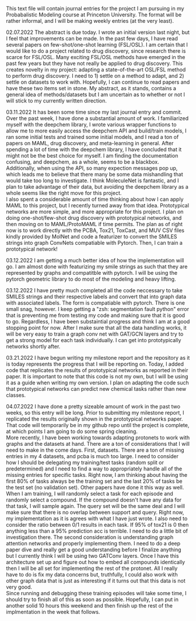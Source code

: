 This text file will contain journal entries for the project I am pursuing in my Probabalistic Modeling course at 
Princeton University.  The format will be rather informal, and I will be making weekly entries (at the very least).

02.07.2022
The abstract is due today.  I wrote an initial version last night, but I feel that improvements can be made. In
the past few days, I have read several papers on few-shot/one-shot learning (FSL/OSL). I am certain that I would 
like to do a project related to drug discovery, since research there is scarce for FSL/OSL.  Many exciting FSL/OSL 
methods have emerged in the past few years but they have not really be applied to drug discovery.  This creates 
novelty in my project: adapting a state-of-the-art OSL/FSL method to perform drug discovery.  I need to 1) settle
on a method to adapt, and 2) settle on datasets to work with.  Hopefully, I can continue to read papers and have
these two items set in stone.  My abstract, as it stands, contains a general idea of methods/datasets but I am
uncertain as to whether or not I will stick to my currently written direction.

03.11.2022
It has been some time since my last journal entry and commit.  Over the past week, I have done a substantial 
amount of work.  I familiarized myself with the deepchem library, I wrote various wrapper functions to allow me
to more easily access the deepchem API and build/train models, I ran some initial tests and trained some initial 
models, and I read a ton of papers on MAML, drug discovery, and meta-learning in general.  After spending a lot of
time with the deepchem library, I have concluded that it might not be the best choice for myself.  I am finding 
the documentation confusing, and deepchem, as a whole, seems to be a blackbox.  Additionally, when using the API,
so many expection messages pop up, which leads me to believe that there many be some data mishandling that would 
take too long to investigate.  I think MoleculeNet is fantastic, and I plan to take advantage of their data, but
avoiding the deepchem library as a whole seems like the right move for this project.  
I also spent a considerable amount of time thinking about how I can apply MAML to this project, but I recently
turned away from that idea.  Prototypical networks are more simple, and more appropriate for this project. I plan
on doing one-shot/few-shot drug discovery with prototypical networks, and then moving on to MAML/ProtoMAML if time
permits. 
The plan as of right now is to work directly with the PCBA, Tox21, ToxCast, and MUV CSV files kindly provided by 
MolNet and code a featurizer to convert the SMILES strings into graph ConvNets compatiable with Pytorch.  Then,
I can train a prototypical network!

03.12.2022
I am getting a much better idea of how the implementation will go. I am almost done with featurizing my 
smile strings as such that they are represented by graphs and compatitble with pytorch.  I will be using 
the pytorch geometric library to do most of the modeling and heavy lifting.

03.12.2022
I have pretty much completed all the code neccessary to take SMILES strings and their respective labels and 
convert that into graph data with associated labels.  The form is compatiable with pytorch.  There is one small
snag, however.  I keep getting a "zsh: segmentation fault  python" error that is preventing me from testing my
code and making sure that it is good to go.  Regardless, I have been substaintial progress and think I am at a 
good stopping point for now.  After I make sure that all the data handling works, it will be very easy to train
a graph conv net with GAT/GCN layers and try to get a strong model for each task individually.  I can get into
prototypically networks shortly after.

03.21.2022
I have begun writing my milestone report and the repository as it is today represents the progress that I will be
reporting on.  Today, I added code that replicates the results of prototypical networks as reported in their paper.
It is important to note that this code is not my own, but I will be using it as a guide when writing my own 
version.  I plan on adapting the code such that prototypical networks can predict new chemical tasks rather than
new classes.

04.07.2022
I have done a pretty sizeable amount of work in the past two weeks, so this entry will be long.  Prior to
submitting my milestone report, I replicated the results originally shown in the prototypical networks paper.
That code will temporarily be in my github repo until the project is complete, at which points I am going to do
some spring cleaning.  
More recently, I have been working towards adapting protonets to work with graphs and the datasets at hand. There
are a ton of considerations that I will need to make in the come days.  First, datasets.  There are a ton of 
missing entries in my 4 datasets, and pcba is much too large.  I need to consider how I should be delegating my
training/test tasks (random split or predetermined) and I need to find a way to appropriately handle all of the
missing entries for specific tasks.  Right now, I am thinking about having the first 80% of tasks always be the
training set and the last 20% of tasks be the test set (no validation set).  Other papers have done it this way
as well.  When I am training, I will randomly select a task for each episode and randomly select a compound. If
the compound doesn't have any data for that task, I will sample again.  The query set will be the same deal and
I will make sure that there is no overlap between support and query.  Right now, my implementation as it is 
agrees with what I have just wrote.  I also need to consider the ratio between 0/1 results in each task.  If
95% of tox21 is 0 then anything less than a 95% prediction acc is terrible.  I need to do a little bit of 
investigation there.  The second consideration is understanding graph attention networks and properly 
implementing them.  I need to do a deep paper dive and really get a good understanding before I finalize anything
but I currently think I will be using two GATConv layers.  Once I have this architecture set up and figure out
how to embed all compounds identically then I will be all set for implementing the rest of the protonet.  All
I really have to do is fix my data concerns but, truthfully, I could also work with other graph data that is 
just as interesting if it turns out that this data is not very good.  
Since running and debugging these training episodes will take some time, I should try to finish all of this
as soon as possible.  Hopefully, I can put in another solid 10 hours this weekend and then finish up the rest
of the implmentation in the week that follows. 

 
